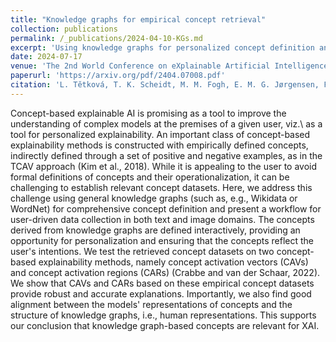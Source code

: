 ```yaml
---
title: "Knowledge graphs for empirical concept retrieval"
collection: publications
permalink: /_publications/2024-04-10-KGs.md
excerpt: 'Using knowledge graphs for personalized concept definition and data collection.'
date: 2024-07-17
venue: 'The 2nd World Conference on eXplainable Artificial Intelligence - oral presentation'
paperurl: 'https://arxiv.org/pdf/2404.07008.pdf'
citation: 'L. Tětková, T. K. Scheidt, M. M. Fogh, E. M. G. Jørgensen, F. Årup Nielsen, L. K. Hansen, Knowledge graphs for empirical concept retrieval, The 2nd World Conference on eXplainable Artificial Intelligence (2024).'
---
```


Concept-based explainable AI is promising as a tool to improve the understanding of complex models at the premises of a given user, viz.\ as a tool for personalized explainability. An important class of concept-based explainability methods is constructed with empirically defined concepts, indirectly defined through a set of positive and negative examples, as in the TCAV approach (Kim et al., 2018). 
While it is appealing to the user to avoid formal definitions of concepts and their operationalization, it can be challenging to establish relevant concept datasets. Here, we address this challenge using general knowledge graphs (such as, e.g., Wikidata or WordNet) for comprehensive concept definition and present a workflow for user-driven data collection in both text and image domains. The concepts derived from knowledge graphs are defined interactively, providing an opportunity for personalization and ensuring that the concepts reflect the user's intentions. We test the retrieved concept datasets on two concept-based explainability methods, namely concept activation vectors (CAVs) and concept activation regions (CARs) (Crabbe and van der Schaar, 2022).
We show that CAVs and CARs based on these empirical concept datasets provide robust and accurate explanations. Importantly, we also find good alignment between the models' representations of concepts and the structure of knowledge graphs, i.e., human representations. This supports our conclusion that knowledge graph-based concepts are relevant for XAI. 

